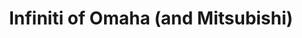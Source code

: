 ---
title: "Infiniti of Omaha (and Mitsubishi)"
url: /omaha/infiniti-of-omaha-and-mitsubishi/
shop: car
---